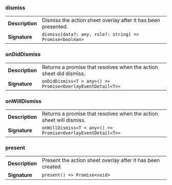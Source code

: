 

### dismiss

| | |
| --- | --- |
| **Description** | Dismiss the action sheet overlay after it has been presented. |
| **Signature** | `dismiss(data?: any, role?: string) => Promise<boolean>` |


### onDidDismiss

| | |
| --- | --- |
| **Description** | Returns a promise that resolves when the action sheet did dismiss. |
| **Signature** | `onDidDismiss<T = any>() => Promise<OverlayEventDetail<T>>` |


### onWillDismiss

| | |
| --- | --- |
| **Description** | Returns a promise that resolves when the action sheet will dismiss. |
| **Signature** | `onWillDismiss<T = any>() => Promise<OverlayEventDetail<T>>` |


### present

| | |
| --- | --- |
| **Description** | Present the action sheet overlay after it has been created. |
| **Signature** | `present() => Promise<void>` |


